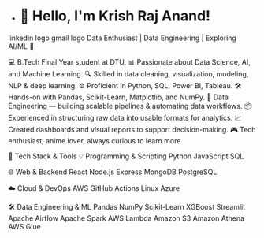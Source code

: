 - # 👋 Hello, I'm Krish Raj Anand!


linkedin logo gmail logo
Data Enthusiast | Data Engineering | Exploring AI/ML 🚀

💻 B.Tech Final Year student at DTU.
📊 Passionate about Data Science, AI, and Machine Learning.
🔍 Skilled in data cleaning, visualization, modeling, NLP & deep learning.
⚙️ Proficient in Python, SQL, Power BI, Tableau.
🛠️ Hands-on with Pandas, Scikit-Learn, Matplotlib, and NumPy.
🚀 Data Engineering — building scalable pipelines & automating data workflows.
📦 Experienced in structuring raw data into usable formats for analytics.
📈 Created dashboards and visual reports to support decision-making.
🎮 Tech enthusiast, anime lover, always curious to learn more.

🚀 Tech Stack & Tools
💡 Programming & Scripting
Python JavaScript SQL

🌐 Web & Backend
React Node.js Express MongoDB PostgreSQL

☁️ Cloud & DevOps
AWS GitHub Actions Linux Azure

🛠 Data Engineering & ML
Pandas NumPy Scikit-Learn XGBoost Streamlit Apache Airflow
Apache Spark
AWS Lambda
Amazon S3
Amazon Athena
AWS Glue
